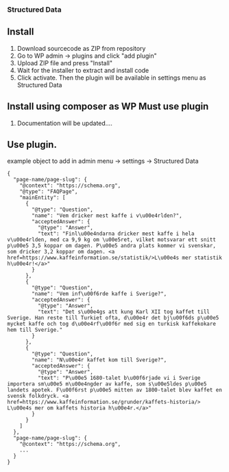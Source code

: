 ### Structured Data

## Install

1. Download sourcecode as ZIP from repository
2. Go to WP admin -> plugins and click "add plugin"
3. Upload ZIP file and press "Install"
4. Wait for the installer to extract and install code
5. Click activate. Then the plugin will be available in settings menu as Structured Data

## Install using composer as WP Must use plugin

1. Documentation will be updated....

## Use plugin.

example object to add in admin menu -> settings -> Structured Data

```
{
  "page-name/page-slug": {
    "@context": "https://schema.org",
    "@type": "FAQPage",
    "mainEntity": [
      {
        "@type": "Question",
        "name": "Vem dricker mest kaffe i v\u00e4rlden?",
        "acceptedAnswer": {
          "@type": "Answer",
          "text": "Finl\u00e4ndarna dricker mest kaffe i hela v\u00e4rlden, med ca 9,9 kg om \u00e5ret, vilket motsvarar ett snitt p\u00e5 3,5 koppar om dagen. P\u00e5 andra plats kommer vi svenskar, som dricker 3,2 koppar om dagen. <a href=https://www.kaffeinformation.se/statistik/>L\u00e4s mer statistik h\u00e4r!</a>"
        }
      },
      {
        "@type": "Question",
        "name": "Vem inf\u00f6rde kaffe i Sverige?",
        "acceptedAnswer": {
          "@type": "Answer",
          "text": "Det s\u00e4gs att kung Karl XII tog kaffet till Sverige. Han reste till Turkiet ofta, d\u00e4r det bj\u00f6ds p\u00e5 mycket kaffe och tog d\u00e4rf\u00f6r med sig en turkisk kaffekokare hem till Sverige."
        }
      },
      {
        "@type": "Question",
        "name": "N\u00e4r kaffet kom till Sverige?",
        "acceptedAnswer": {
          "@type": "Answer",
          "text": "P\u00e5 1680-talet b\u00f6rjade vi i Sverige importera sm\u00e5 m\u00e4ngder av kaffe, som s\u00e5ldes p\u00e5 landets apotek. F\u00f6rst p\u00e5 mitten av 1800-talet blev kaffet en svensk folkdryck. <a href=https://www.kaffeinformation.se/grunder/kaffets-historia/> L\u00e4s mer om kaffets historia h\u00e4r.</a>"
        }
      }
    ]
  },
  "page-name/page-slug": {
    "@context": "https://schema.org",
    ...
  }
}
```